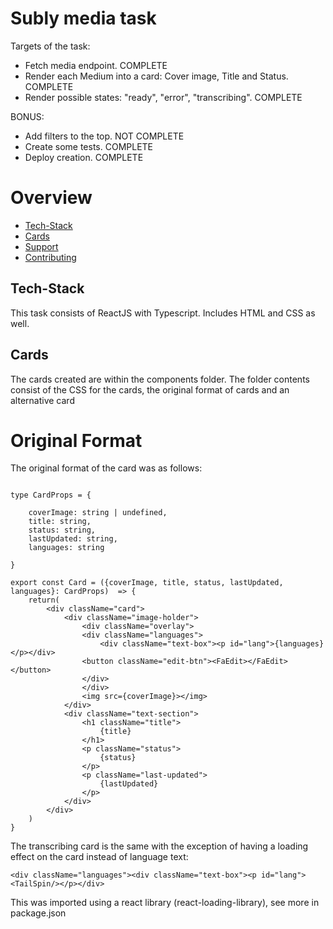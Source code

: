 # Subly media task

Targets of the task:
- Fetch media endpoint. COMPLETE
- Render each Medium into a card: Cover image, Title and Status. COMPLETE
- Render possible states: "ready", "error", "transcribing". COMPLETE

BONUS:

- Add filters to the top. NOT COMPLETE
- Create some tests. COMPLETE
- Deploy creation. COMPLETE


# Overview

- [Tech-Stack](#tech-stack)
- [Cards](#cards)
- [Support](#support)
- [Contributing](#contributing)

## Tech-Stack

This task consists of ReactJS with Typescript. Includes HTML and CSS as well.

## Cards

The cards created are within the components folder. The folder contents consist of the CSS for the cards, the original format of cards and an alternative card

# Original Format

The original format of the card was as follows:

```

type CardProps = {

    coverImage: string | undefined,
    title: string,
    status: string,
    lastUpdated: string,
    languages: string

}

export const Card = ({coverImage, title, status, lastUpdated, languages}: CardProps)  => {
    return(
        <div className="card">
            <div className="image-holder">
                <div className="overlay">
                <div className="languages">
                    <div className="text-box"><p id="lang">{languages}</p></div>
                <button className="edit-btn"><FaEdit></FaEdit></button>
                </div>
                </div>
                <img src={coverImage}></img>
            </div>
            <div className="text-section">
                <h1 className="title">
                    {title}
                </h1>
                <p className="status">
                    {status}
                </p>
                <p className="last-updated">
                    {lastUpdated}
                </p>
            </div>
        </div>
    )
}
```

The transcribing card is the same with the exception of having a loading effect on the card instead of language text:
```
<div className="languages"><div className="text-box"><p id="lang"><TailSpin/></p></div>

```

This was imported using a react library (react-loading-library), see more in package.json


 
